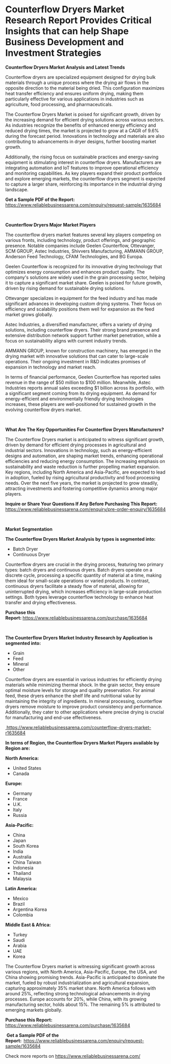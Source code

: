 <p><h1>Counterflow Dryers Market Research Report Provides Critical Insights that can help Shape Business Development and Investment Strategies</h1></p><p><strong>Counterflow Dryers Market Analysis and Latest Trends</strong></p>
<p><p>Counterflow dryers are specialized equipment designed for drying bulk materials through a unique process where the drying air flows in the opposite direction to the material being dried. This configuration maximizes heat transfer efficiency and ensures uniform drying, making them particularly effective for various applications in industries such as agriculture, food processing, and pharmaceuticals.</p><p>The Counterflow Dryers Market is poised for significant growth, driven by the increasing demand for efficient drying solutions across various sectors. As industries recognize the benefits of enhanced energy efficiency and reduced drying times, the market is projected to grow at a CAGR of 9.6% during the forecast period. Innovations in technology and materials are also contributing to advancements in dryer designs, further boosting market growth.</p><p>Additionally, the rising focus on sustainable practices and energy-saving equipment is stimulating interest in counterflow dryers. Manufacturers are integrating automation and IoT features to improve operational efficiency and monitoring capabilities. As key players expand their product portfolios and explore emerging markets, the counterflow dryers segment is expected to capture a larger share, reinforcing its importance in the industrial drying landscape.</p></p>
<p><strong>Get a Sample PDF of the Report:&nbsp;</strong> <a href="https://www.reliablebusinessarena.com/enquiry/request-sample/1635684?utm_campaign=1841&utm_medium=2&utm_source=Github&utm_content=ia&utm_term=23032025&utm_id=counterflow-dryers">https://www.reliablebusinessarena.com/enquiry/request-sample/1635684</a></p>
<p>&nbsp;</p>
<p><strong>Counterflow Dryers Major Market Players</strong></p>
<p><p>The counterflow dryers market features several key players competing on various fronts, including technology, product offerings, and geographic presence. Notable companies include Geelen Counterflow, Ottevanger, SCM GROUP, Astec Industries, Shivvers Manufacturing, AMMANN GROUP, Anderson Feed Technology, CFAM Technologies, and BG Europa. </p><p>Geelen Counterflow is recognized for its innovative drying technology that optimizes energy consumption and enhances product quality. The company's solutions are widely used in the grain processing sector, helping it to capture a significant market share. Geelen is poised for future growth, driven by rising demand for sustainable drying solutions.</p><p>Ottevanger specializes in equipment for the feed industry and has made significant advances in developing custom drying systems. Their focus on efficiency and scalability positions them well for expansion as the feed market grows globally.</p><p>Astec Industries, a diversified manufacturer, offers a variety of drying solutions, including counterflow dryers. Their strong brand presence and extensive distribution network support further market penetration, while a focus on sustainability aligns with current industry trends.</p><p>AMMANN GROUP, known for construction machinery, has emerged in the drying market with innovative solutions that can cater to large-scale operations. Their ongoing investment in R&D indicates promises of expansion in technology and market reach.</p><p>In terms of financial performance, Geelen Counterflow has reported sales revenue in the range of $50 million to $100 million. Meanwhile, Astec Industries reports annual sales exceeding $1 billion across its portfolio, with a significant segment coming from its drying equipment. As demand for energy-efficient and environmentally friendly drying technologies increases, these players are well-positioned for sustained growth in the evolving counterflow dryers market.</p></p>
<p>&nbsp;</p>
<p><strong>What Are The Key Opportunities For Counterflow Dryers Manufacturers?</strong></p>
<p><p>The Counterflow Dryers market is anticipated to witness significant growth, driven by demand for efficient drying processes in agricultural and industrial sectors. Innovations in technology, such as energy-efficient designs and automation, are shaping market trends, enhancing operational efficiencies and reducing energy consumption. The increasing emphasis on sustainability and waste reduction is further propelling market expansion. Key regions, including North America and Asia-Pacific, are expected to lead in adoption, fueled by rising agricultural productivity and food processing needs. Over the next five years, the market is projected to grow steadily, attracting investments and fostering competitive dynamics among major players.</p></p>
<p><strong>Inquire or Share Your Questions If Any Before Purchasing This Report:</strong> <a href="https://www.reliablebusinessarena.com/enquiry/pre-order-enquiry/1635684?utm_campaign=1841&utm_medium=2&utm_source=Github&utm_content=ia&utm_term=23032025&utm_id=counterflow-dryers">https://www.reliablebusinessarena.com/enquiry/pre-order-enquiry/1635684</a></p>
<p>&nbsp;</p>
<p><strong>Market Segmentation</strong></p>
<p><strong>The Counterflow Dryers Market Analysis by types is segmented into:</strong></p>
<p><ul><li>Batch Dryer</li><li>Continuous Dryer</li></ul></p>
<p><p>Counterflow dryers are crucial in the drying process, featuring two primary types: batch dryers and continuous dryers. Batch dryers operate on a discrete cycle, processing a specific quantity of material at a time, making them ideal for small-scale operations or varied products. In contrast, continuous dryers facilitate a steady flow of material, allowing for uninterrupted drying, which increases efficiency in large-scale production settings. Both types leverage counterflow technology to enhance heat transfer and drying effectiveness.</p></p>
<p><strong>Purchase this Report:&nbsp;</strong><a href="https://www.reliablebusinessarena.com/purchase/1635684?utm_campaign=1841&utm_medium=2&utm_source=Github&utm_content=ia&utm_term=23032025&utm_id=counterflow-dryers">https://www.reliablebusinessarena.com/purchase/1635684</a></p>
<p>&nbsp;</p>
<p><strong>The Counterflow Dryers Market Industry Research by Application is segmented into:</strong></p>
<p><ul><li>Grain</li><li>Feed</li><li>Mineral</li><li>Other</li></ul></p>
<p><p>Counterflow dryers are essential in various industries for efficiently drying materials while minimizing thermal shock. In the grain sector, they ensure optimal moisture levels for storage and quality preservation. For animal feed, these dryers enhance the shelf life and nutritional value by maintaining the integrity of ingredients. In mineral processing, counterflow dryers remove moisture to improve product consistency and performance. Additionally, they cater to other applications where precise drying is crucial for manufacturing and end-use effectiveness.</p></p>
<p><a href="https://www.reliablebusinessarena.com/counterflow-dryers-market-r1635684?utm_campaign=1841&utm_medium=2&utm_source=Github&utm_content=ia&utm_term=23032025&utm_id=counterflow-dryers">&nbsp;https://www.reliablebusinessarena.com/counterflow-dryers-market-r1635684</a></p>
<p><strong>In terms of Region, the Counterflow Dryers Market Players available by Region are:</strong></p>
<p>
    <p> <strong> North America: </strong>
        <ul>
            <li>United States</li>
            <li>Canada</li>
        </ul>
        </p> 
    <p> <strong> Europe: </strong>
        <ul>
            <li>Germany</li>
            <li>France</li>
            <li>U.K.</li>
            <li>Italy</li>
            <li>Russia</li>
        </ul>
        </p> 
    <p> <strong> Asia-Pacific: </strong>
        <ul>
            <li>China</li>
            <li>Japan</li>
            <li>South Korea</li>
            <li>India</li>
            <li>Australia</li>
            <li>China Taiwan</li>
            <li>Indonesia</li>
            <li>Thailand</li>
            <li>Malaysia</li>
        </ul>
        </p> 
    <p> <strong> Latin America: </strong>
        <ul>
            <li>Mexico</li>
            <li>Brazil</li>
            <li>Argentina Korea</li>
            <li>Colombia</li>
        </ul>
        </p> 
    <p> <strong> Middle East & Africa: </strong>
        <ul>
            <li>Turkey</li>
            <li>Saudi</li>
            <li>Arabia</li>
            <li>UAE</li>
            <li>Korea</li>
        </ul>
    </p>
    </p>
<p><p>The Counterflow Dryers market is witnessing significant growth across various regions, with North America, Asia-Pacific, Europe, the USA, and China showing promising trends. Asia-Pacific is anticipated to dominate the market, fueled by robust industrialization and agricultural expansion, capturing approximately 35% market share. North America follows with around 25%, reflecting strong technological advancements in drying processes. Europe accounts for 20%, while China, with its growing manufacturing sector, holds about 15%. The remaining 5% is attributed to emerging markets globally.</p></p>
<p><strong>Purchase this Report: </strong><a href="https://www.reliablebusinessarena.com/purchase/1635684?utm_campaign=1841&utm_medium=2&utm_source=Github&utm_content=ia&utm_term=23032025&utm_id=counterflow-dryers">https://www.reliablebusinessarena.com/purchase/1635684</a></p>
<p>&nbsp;<strong>Get a Sample PDF of the Report:&nbsp;&nbsp;</strong><a href="https://www.reliablebusinessarena.com/enquiry/request-sample/1635684?utm_campaign=1841&utm_medium=2&utm_source=Github&utm_content=ia&utm_term=23032025&utm_id=counterflow-dryers">https://www.reliablebusinessarena.com/enquiry/request-sample/1635684</a></p>
<p><strong></strong></p>
<p>Check more reports on <a href="https://www.reliablebusinessarena.com/?utm_campaign=1841&utm_medium=2&utm_source=Github&utm_content=ia&utm_term=23032025&utm_id=counterflow-dryers">https://www.reliablebusinessarena.com/</a></p>